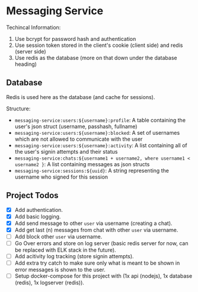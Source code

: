 # Messaging Service


Techincal Information:

1. Use bcrypt for password hash and authentication
2. Use session token stored in the client's cookie (client side) and redis (server side)
3. Use redis as the database (more on that down under the database heading)


## Database

Redis is used here as the database (and cache for sessions).

Structure:
* `messaging-service:users:${username}:profile`:  A table containing the user's json struct (username, passhash, fullname)
* `messaging-service:users:${username}:blocked`:  A set of usernames which are not allowed to communicate with the user
* `messaging-service:users:${username}:activity`: A list containing all of the user's signin attempts and their status
* `messaging-service:chats:${username1 + username2, where username1 < username2 }`: A list containing messages as json structs
* `messaging-service:sessions:${uuid}`: A string representing the username who signed for this session

## Project Todos

* [X] Add authentication.
* [X] Add basic logging.
* [X] Add send message to other `user` via username (creating a chat).
* [X] Add get last (n) messages from chat with other `user` via username.
* [ ] Add block other `user` via username.
* [ ] Go Over errors and store on log server (basic redis server for now, can be replaced with ELK stack in the future).
* [ ] Add acitivity log tracking (store signin attempts).
* [ ] Add extra try catch to make sure only what is meant to be shown in error messages is shown to the user.
* [ ] Setup docker-compose for this project with (1x api (nodejs), 1x database (redis), 1x logserver (redis)).
